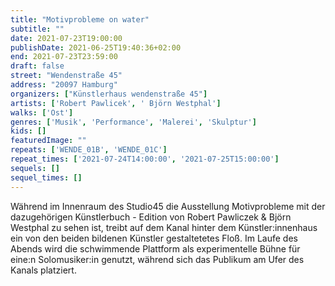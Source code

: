 ```yaml
---
title: "Motivprobleme on water"
subtitle: ""
date: 2021-07-23T19:00:00
publishDate: 2021-06-25T19:40:36+02:00
end: 2021-07-23T23:59:00
draft: false
street: "Wendenstraße 45"
address: "20097 Hamburg"
organizers: ["Künstlerhaus wendenstraße 45"]
artists: ['Robert Pawlicek', ' Björn Westphal']
walks: ['Ost']
genres: ['Musik', 'Performance', 'Malerei', 'Skulptur']
kids: []
featuredImage: ""
repeats: ['WENDE_01B', 'WENDE_01C']
repeat_times: ['2021-07-24T14:00:00', '2021-07-25T15:00:00']
sequels: []
sequel_times: []
---
```


Während im Innenraum des Studio45 die Ausstellung Motivprobleme mit der dazugehörigen Künstlerbuch - Edition von Robert Pawliczek & Björn Westphal zu sehen ist, treibt auf dem Kanal hinter dem Künstler:innenhaus ein von den beiden bildenen Künstler gestaltetetes Floß. Im Laufe des Abends wird die schwimmende Plattform als experimentelle Bühne für eine:n Solomusiker:in genutzt, während sich das Publikum am Ufer des Kanals platziert.